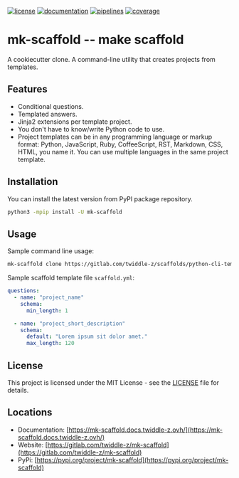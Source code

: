 [![license](https://img.shields.io/badge/license-MIT-brightgreen)](https://spdx.org/licenses/MIT.html)
[![documentation](https://img.shields.io/badge/documentation-html-informational)](https://mk-scaffold.docs.twiddle-z.ovh)
[![pipelines](https://gitlab.com/twiddle-z/mk-scaffold/badges/master/pipeline.svg)](https://gitlab.com/twiddle-z/mk-scaffold/pipelines)
[![coverage](https://gitlab.com/twiddle-z/mk-scaffold/badges/master/coverage.svg)](https://mk-scaffold.docs.twiddle-z.ovh//coverage/index.html)

# mk-scaffold -- make scaffold

A cookiecutter clone. A command-line utility that creates projects from templates.

## Features

- Conditional questions.
- Templated answers.
- Jinja2 extensions per template project.
- You don't have to know/write Python code to use.
- Project templates can be in any programming language or markup format:
  Python, JavaScript, Ruby, CoffeeScript, RST, Markdown, CSS, HTML, you name it.
  You can use multiple languages in the same project template.

## Installation

You can install the latest version from PyPI package repository.

~~~bash
python3 -mpip install -U mk-scaffold
~~~

## Usage

Sample command line usage:

~~~bash
mk-scaffold clone https://gitlab.com/twiddle-z/scaffolds/python-cli-template.git
~~~

Sample scaffold template file `scaffold.yml`:

~~~yml
questions:
  - name: "project_name"
    schema:
      min_length: 1

  - name: "project_short_description"
    schema:
      default: "Lorem ipsum sit dolor amet."
      max_length: 120
~~~

## License

This project is licensed under the MIT License - see the [LICENSE](LICENSE) file for details.


## Locations

  * Documentation: [https://mk-scaffold.docs.twiddle-z.ovh/](https://mk-scaffold.docs.twiddle-z.ovh/)
  * Website: [https://gitlab.com/twiddle-z/mk-scaffold](https://gitlab.com/twiddle-z/mk-scaffold)
  * PyPi: [https://pypi.org/project/mk-scaffold](https://pypi.org/project/mk-scaffold)
